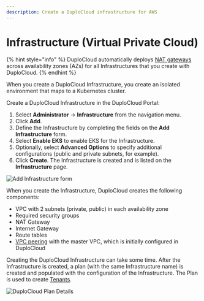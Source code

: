 ```yaml
---
description: Create a DuploCloud infrastructure for AWS
---
```


# Infrastructure (Virtual Private Cloud)

{% hint style="info" %}
DuploCloud automatically deploys [NAT gateways](https://docs.aws.amazon.com/vpc/latest/userguide/vpc-nat-gateway.html) across availability zones (AZs) for all Infrastructures that you create with DuploCloud.
{% endhint %}

When you create a DuploCloud Infrastructure, you create an isolated environment that maps to a Kubernetes cluster.&#x20;

Create a DuploCloud Infrastructure in the DuploCloud Portal:

1. Select **Administrator** -> **Infrastructure** from the navigation menu.&#x20;
2. Click **Add**.
3. Define the Infrastructure by completing the fields on the **Add Infrastructure** form.&#x20;
4. Select **Enable EKS** to enable EKS for the Infrastructure.
5. Optionally, select **Advanced Options** to specify additional configurations (public and private subnets, for example).
6. Click **Create**. The Infrastructure is created and is listed on the **Infrastructure** page.

&#x20; &#x20;

![Add Infrastructure form](https://duplocloud.com/wp-content/uploads/2021/11/create-infra.png)

When you create the Infrastructure, DuploCloud creates the following components:

* VPC with 2 subnets (private, public) in each availability zone
* Required security groups
* NAT Gateway
* Internet Gateway
* Route tables
* [VPC peering](virtual-private-cloud-vpc-peering.md) with the master VPC, which is initially configured in DuploCloud

Creating the DuploCloud Infrastructure can take some time. After the Infrastructure is created, a plan (with the same Infrastructure name) is created and populated with the configuration of the Infrastructure. The Plan is used to create [Tenants](../../use-cases/tenant-environment.md).

![DuploCloud Plan Details](https://duplocloud.com/wp-content/uploads/2021/11/infra-plan.png)
